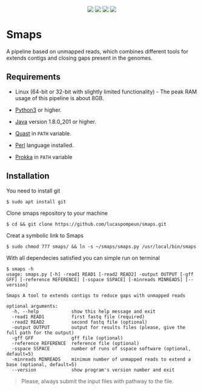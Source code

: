 <p align="center">
    <img src="https://img.shields.io/github/issues/lucaspompeun/smaps" />
    <img src="https://img.shields.io/github/stars/lucaspompeun/smaps" />
    <img src="https://img.shields.io/github/forks/lucaspompeun/smaps" />
    <img src="https://img.shields.io/github/license/lucaspompeun/smaps" /
</p>

# Smaps
A pipeline based on unmapped reads, which combines different tools for extends contigs and closing gaps present in the genomes.

## Requirements
- Linux (64-bit or 32-bit with slightly limited functionality) - The peak RAM usage of this pipeline is about 8GB.

- [Python3](https://www.python.org/downloads/) or higher.

- [Java](https://www.java.com/download/) version 1.8.0_201 or higher.

- [Quast](http://bioinf.spbau.ru/quast) in `PATH` variable.

- [Perl](https://www.perl.org/get.html) language installed.

- [Prokka](https://github.com/tseemann/prokka) in `PATH` variable

## Installation
You need to install git

```sh
$ sudo apt install git
```

Clone smaps repository to your machine

```
$ cd && git clone https://github.com/lucaspompeun/smaps.git
```

Creat a symbolic link to Smaps
```
$ sudo chmod 777 smaps/ && ln -s ~/smaps/smaps.py /usr/local/bin/smaps
```

With all dependecies satisfied you can simple run on terminal

```
$ smaps -h
usage: smaps.py [-h] -read1 READ1 [-read2 READ2] -output OUTPUT [-gff GFF] [-reference REFERENCE] [-sspace SSPACE] [-minreads MINREADS] [--version]

Smaps A tool to extends contigs to reduce gaps with unmapped reads

optional arguments:
  -h, --help            show this help message and exit
  -read1 READ1          first fastq file (required)
  -read2 READ2          second fastq file (optional)
  -output OUTPUT        output for results files (please, give the full path for the output)
  -gff GFF              gff file (optional)
  -reference REFERENCE  reference file (optional)
  -sspace SSPACE        number of runs of sspace software (optional, default=5)
  -minreads MINREADS    minimum number of unmapped reads to extend a base (optional, default=5)
  --version             show program's version number and exit

```

> Please, always submit the input files with pathway to the file.

